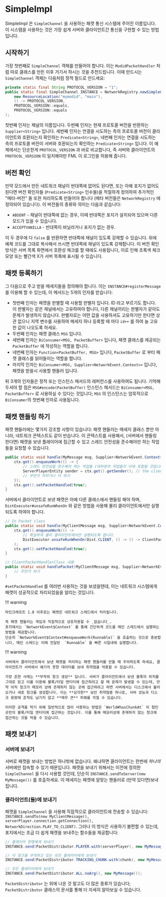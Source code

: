 SimpleImpl
==========

SimpleImpl 은 `SimpleChannel` 을 사용하는 패캣 통신 시스템에 주어진 이름입니다. 이 시스템을 사용하는 것은 가장 쉽게 서버와 클라이언트간 통신을 구현할 수 있는 방법입니다.

시작하기
---------------

가장 첫번째로 `SimpleChannel` 객체를 만들어야 합니다. 이는 `ModidPacketHandler` 처럼 따로 클래스를 만든 이후 거기서 하시는 것을 추천드립니다. 이때 만드시는 `SimpleChannel` 객체는 다음처럼 정적 필드로 만드세요:

```java
private static final String PROTOCOL_VERSION = "1";
public static final SimpleChannel INSTANCE = NetworkRegistry.newSimpleChannel(
    new ResourceLocation("mymodid", "main"),
    () -> PROTOCOL_VERSION,
    PROTOCOL_VERSION::equals,
    PROTOCOL_VERSION::equals
);
```

첫번째 인자는 채널의 이름입니다. 두번째 인자는 현재 프로토콜 버전을 반환하는 `Supplier<String>` 입니다. 세번째 인자는 연결을 시도하는 측의 프로토콜 버전이 클라이언트와 호환되는지 확인하는 `Predicate<String>`, 네번째 인자는 연결을 시도하는 측의 프로토콜 버전이 서버와 호환되는지 확인하는 `Predicate<String>` 입니다.
이 예제에서는 단순한게 `PROTOCOL_VERSION` 과 바로 비교합니다, 즉 서버와 클라이언트의 `PROTOCOL_VERSION` 이 일치해야만 FML 이 로그인을 허용해 줍니다.

버전 확인
-------------------

만약 모드에서 만든 네트워크 채널이 반대쪽에 없어도 된다면, 또는 아예 포지가 없어도 된다면 버전 확인자들 (`Predicate<String>` 인수들)을 적절하게 정의하여 추가적인 "메타-버전" 들 또한 처리하도록 만들어야 합니다 (메타 버전들은 `NetworkRegistry` 에 정의되어 있습니다). 이 버전들의 종류와 의미는 다음과 같습니다:

* `ABSENT` - 채널이 반대쪽에 없는 경우, 이때 반대쪽은 포지가 설치되어 있으며 다른 모드가 있을 수 있습니다.
* `ACCEPTVANILLA` - 반대쪽이 바닐라거나 포지가 없는 경우.

이 두 경우에 다 `false` 를 반환하면 반대쪽에 채널이 있도록 강제할 수 있습니다. 위에 예제 코드를 그대로 복사해서 쓰시면 반대쪽에 채널이 있도록 강제합니다. 이 버전 확인 방식은 서버 목록 화면에서 호환성 체크를 할 때에도 사용됩니다, 이로 인해 초록색 체크 모양 또는 빨간색 X가 서버 목록에 표시될 수 있습니다.

패캣 등록하기
-------------------

그 다음으로 주고 받을 메세지들을 정의해야 합니다. 이는 `INSTANCE#registerMessage` 를 이용해 할 수 있는데, 이 메서드는 5개의 인자를 받습니다:

- 첫번째 인자는 패캣을 판별할 때 사용할 판별자 입니다. ID 라고 부르기도 합니다. 이 판별자는 같은 채널에서는 고유하여야 합니다, 다른 채널끼리는 판별자가 같아도 문제가 발생하지 않습니다. 판별자로는 어떤 값을 사용하셔도 고유하기만 한다면 상관 없으니 지역 변수를 사용하여 메세지 하나 등록할 때 마다 `id++` 를 하여 늘 고유한 값이 나오도록 하세요.
- 두번째 인자는 패캣 클래스 `MSG` 입니다.
- 세번째 인자는 `BiConsumer<MSG, PacketBuffer>` 입니다, 패캣 클래스를 제공되는 `PacketBuffer` 에 작성하는 역할을 합니다.
- 네번째 인자는 `Function<PacketBuffer, MSG>` 입니다, `PacketBuffer` 로 부터 패캣 클래스를 읽어들이는 역할을 합니다.
- 마지막 인자는 `BiConsumer<MSG, Supplier<NetworkEvent.Context>>` 입니다, 패캣을 받을시 사용할 핸들러 입니다.

뒤 3개의 인자들은 정적 또는 인스턴스 메서드의 레퍼런스를 사용하여도 됩니다. 기억해두셔야 할 점은 `MSG#encode(PacketBuffer)` 인스턴스 메서드는 `BiConsumer<MSG, PacketBuffer>` 로 사용하실 수 있다는 것입니다; `MSG` 의 인스턴스는 암묵적으로 `BiConsumer`의 첫번째 인자로 사용됩니다.

패캣 핸들링 하기
----------------

패캣 핸들러에는 몇가지 강조할 사항이 있습니다: 패캣 핸들러는 메세지 클래스 뿐만 아니라, 네트워크 콘텍스트도 같이 반습니다. 이 콘텍스트를 사용해서, (서버에서 핸들링 한다면) 패캣을 보낸 플레이어에 접근할 수 있고 스레드 안전성을 준수해야만 하는 작업들을 요청할 수 있습니다.

```java
public static void handle(MyMessage msg, Supplier<NetworkEvent.Context> ctx) {
    ctx.get().enqueueWork(() -> {
        // 스레드 안전성을 준수해야 하는 작업들 (대부분의 작업들이 이에 포함될 것입니다)
        ServerPlayerEntity sender = ctx.get().getSender(); // the client that sent this packet
        // 무언가 아무거나 더 하기
    });
    ctx.get().setPacketHandled(true);
}
```

서버에서 클라이언트로 보낸 패캣은 아예 다른 클래스에서 핸들링 해야 하며, `DistExecutor#unsafeRunWhenOn` 와 같은 방법을 사용해 물리 클라이언트에서만 실행되도록 하여야 합니다.

```java
// In Packet class
public static void handle(MyClientMessage msg, Supplier<NetworkEvent.Context> ctx) {
    ctx.get().enqueueWork(() ->
        // 확실하게 물리 클라이언트에서만 실행되도록 합니다.
        DistExecutor.unsafeRunWhenOn(Dist.CLIENT, () -> () -> ClientPacketHandlerClass.handlePacket(msg, ctx))
    );
    ctx.get().setPacketHandled(true);
}

// ClientPacketHandlerClass 내용
public static void handlePacket(MyClientMessage msg, Supplier<NetworkEvent.Context> ctx) {
    // 무언가 하기
}
```

`#setPacketHandled` 를 여러번 사용하는 것을 보셨을텐데, 이는 네트워크 시스템에게 패캣이 성공적으로 처리되었음을 알리는 것입니다.

!!! warning

    마인크래프트 1.8 이후로는 패캣은 네트워크 스레드에서 처리됩니다.

    즉 패캣 핸들러는 게임과 직접적으로 상호작용할 수 _없습니다_.
    포지에서는 `NetworkEvent$Context` 를 통해 간단하게 코드를 메인 스레드에서 실행하는 방법을 제공합니다.
    단순히 `NetworkEvent$Context#enqueueWork(Runnable)` 을 호출하는 것으로 충분합니다, 메인 스레드는 이때 전달된  `Runnable` 을 빠른 시일내에 실행합니다.

!!! warning

    서버에서 클라이언트에서 보낸 패캣을 처리하는 패캣 핸들러를 만들 때 주의하도록 하세요, 클라이언트가 서버에서 예기치 못한 데이터를 보내 취약점을 악용할 수 있습니다.

    가장 흔한 사례는 **무작위 청크 생성** 입니다. 서버가 클라이언트에서 보낸 블록의 위치를 그대로 믿고 이를 이용해 블록/타일 엔티티에 접근하려고 할 때 문제가 발생할 수 있는데, 만약 아직 청크가 메모리 상에 존재하지 않는 곳에 접근하려고 하면 서버에서는 디스크에서 불러오거나 새로 청크를 생성합니다. 이는 **심각한** 보안 취약점중 하나로, 서버 성능과 디스크 용량에 흔적도 남기지 않고 **매우 큰** 피해를 끼칠 수 있습니다.

    이러한 공격을 막기 위해 일반적으로 많이 사용하는 방법은 `World#hasChunkAt` 이 참인 곳만의 블록/타일 엔티티에 접근하는 것입니다. 이를 통해 메모리상에 존재하지 않는 청크에 접근하는 것을 막을 수 있습니다.


패캣 보내기
---------------

### 서버에 보내기

서버로 패캣을 보내는 방법은 하나밖에 없습니다. 왜냐하면 클라이언트는 한번에 *하나의* 서버에만 접속할 수 있기 때문입니다. 패캣을 보내기 위해서는 이전에 정의한 `SimpleChannel` 을 다시 사용할 것인데, 단순히 `INSTANCE.sendToServer(new MyMessage())` 를 호출하세요. 이 메세지는 패캣에 알맞는 핸들러로 (만약 있다면)보내집니다.

### 클라이언트(들)에 보내기

패캣을 `SimpleChannel` 을 사용해 직접적으로 클라이언트에 전송할 수 있습니다: `INSTANCE.sendTo(new MyClientMessage(), serverPlayer.connection.getConnection(), NetworkDirection.PLAY_TO_CLIENT)`. 그러나 이 방식은 사용하기 불편할 수 있는데, 포지에서는 조금 더 쉽게 패캣을 보내주는 함수들을 제공합니다:

```java
// 플레이어 한명에게 보내기
INSTANCE.send(PacketDistributor.PLAYER.with(serverPlayer), new MyMessage());

// 이 청크를 추적하고 있는 모든 플레이어에게 보내기
INSTANCE.send(PacketDistributor.TRACKING_CHUNK.with(chunk), new MyMessage());

// 모든 플레이어에게 보내기
INSTANCE.send(PacketDistributor.ALL.noArg(), new MyMessage());
```

`PacketDistributor` 는 위에 나온 것 말고도 더 많은 종류가 있습니다; `PacketDistributor` 클래스의 문서를 통해 더 자세히 알아보실 수 있습니다.
